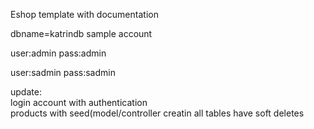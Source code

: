 Eshop template with documentation

dbname=katrindb
sample account

user:admin
pass:admin

user:sadmin
pass:sadmin


update:<br>
login account with authentication<br>
products with seed(model/controller creatin all tables have soft deletes<br>
